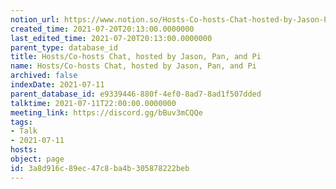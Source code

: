 ```yaml
---
notion_url: https://www.notion.so/Hosts-Co-hosts-Chat-hosted-by-Jason-Pan-and-Pi-3a8d916c89ec47c8ba4b305878222beb
created_time: 2021-07-20T20:13:00.0000000
last_edited_time: 2021-07-20T20:13:00.0000000
parent_type: database_id
title: Hosts/Co-hosts Chat, hosted by Jason, Pan, and Pi
name: Hosts/Co-hosts Chat, hosted by Jason, Pan, and Pi
archived: false
indexDate: 2021-07-11
parent_database_id: e9339446-880f-4ef0-8ad7-8ad1f507dded
talktime: 2021-07-11T22:00:00.0000000
meeting_link: https://discord.gg/bBuv3mCQQe
tags:
- Talk
- 2021-07-11
hosts: 
object: page
id: 3a8d916c-89ec-47c8-ba4b-305878222beb
---
```






